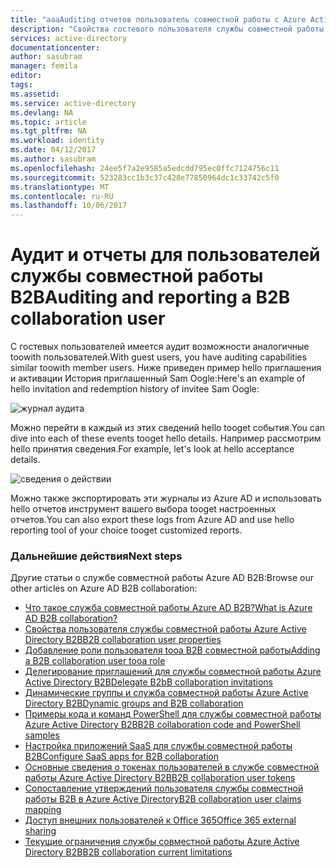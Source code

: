 ```yaml
---
title: "aaaAuditing отчетов пользователь совместной работы с Azure Active Directory B2B и | Документы Microsoft"
description: "Свойства гостевого пользователя службы совместной работы Azure Active Directory B2B можно настраивать."
services: active-directory
documentationcenter: 
author: sasubram
manager: femila
editor: 
tags: 
ms.assetid: 
ms.service: active-directory
ms.devlang: NA
ms.topic: article
ms.tgt_pltfrm: NA
ms.workload: identity
ms.date: 04/12/2017
ms.author: sasubram
ms.openlocfilehash: 24ee5f7a2e9585a5edcdd795ec0ffc7124756c11
ms.sourcegitcommit: 523283cc1b3c37c428e77850964dc1c33742c5f0
ms.translationtype: MT
ms.contentlocale: ru-RU
ms.lasthandoff: 10/06/2017
---
```

# <a name="auditing-and-reporting-a-b2b-collaboration-user"></a><span data-ttu-id="dd8df-103">Аудит и отчеты для пользователей службы совместной работы B2B</span><span class="sxs-lookup"><span data-stu-id="dd8df-103">Auditing and reporting a B2B collaboration user</span></span>
<span data-ttu-id="dd8df-104">С гостевых пользователей имеется аудит возможности аналогичные toowith пользователей.</span><span class="sxs-lookup"><span data-stu-id="dd8df-104">With guest users, you have auditing capabilities similar toowith member users.</span></span> <span data-ttu-id="dd8df-105">Ниже приведен пример hello приглашения и активации История приглашенный Sam Oogle:</span><span class="sxs-lookup"><span data-stu-id="dd8df-105">Here's an example of hello invitation and redemption history of invitee Sam Oogle:</span></span>

![журнал аудита](./media/active-directory-b2b-auditing-and-reporting/audit-log.png)

<span data-ttu-id="dd8df-107">Можно перейти в каждый из этих сведений hello tooget события.</span><span class="sxs-lookup"><span data-stu-id="dd8df-107">You can dive into each of these events tooget hello details.</span></span> <span data-ttu-id="dd8df-108">Например рассмотрим hello принятия сведения.</span><span class="sxs-lookup"><span data-stu-id="dd8df-108">For example, let's look at hello acceptance details.</span></span>

![сведения о действии](./media/active-directory-b2b-auditing-and-reporting/activity-details.png)

<span data-ttu-id="dd8df-110">Можно также экспортировать эти журналы из Azure AD и использовать hello отчетов инструмент вашего выбора tooget настроенных отчетов.</span><span class="sxs-lookup"><span data-stu-id="dd8df-110">You can also export these logs from Azure AD and use hello reporting tool of your choice tooget customized reports.</span></span>

### <a name="next-steps"></a><span data-ttu-id="dd8df-111">Дальнейшие действия</span><span class="sxs-lookup"><span data-stu-id="dd8df-111">Next steps</span></span>

<span data-ttu-id="dd8df-112">Другие статьи о службе совместной работы Azure AD B2B:</span><span class="sxs-lookup"><span data-stu-id="dd8df-112">Browse our other articles on Azure AD B2B collaboration:</span></span>

* [<span data-ttu-id="dd8df-113">Что такое служба совместной работы Azure AD B2B?</span><span class="sxs-lookup"><span data-stu-id="dd8df-113">What is Azure AD B2B collaboration?</span></span>](active-directory-b2b-what-is-azure-ad-b2b.md)
* [<span data-ttu-id="dd8df-114">Свойства пользователя службы совместной работы Azure Active Directory B2B</span><span class="sxs-lookup"><span data-stu-id="dd8df-114">B2B collaboration user properties</span></span>](active-directory-b2b-user-properties.md)
* [<span data-ttu-id="dd8df-115">Добавление роли пользователя tooa B2B совместной работы</span><span class="sxs-lookup"><span data-stu-id="dd8df-115">Adding a B2B collaboration user tooa role</span></span>](active-directory-b2b-add-guest-to-role.md)
* [<span data-ttu-id="dd8df-116">Делегирование приглашений для службы совместной работы Azure Active Directory B2B</span><span class="sxs-lookup"><span data-stu-id="dd8df-116">Delegate B2bB collaboration invitations</span></span>](active-directory-b2b-delegate-invitations.md)
* [<span data-ttu-id="dd8df-117">Динамические группы и служба совместной работы Azure Active Directory B2B</span><span class="sxs-lookup"><span data-stu-id="dd8df-117">Dynamic groups and B2B collaboration</span></span>](active-directory-b2b-dynamic-groups.md)
* [<span data-ttu-id="dd8df-118">Примеры кода и команд PowerShell для службы совместной работы Azure Active Directory B2B</span><span class="sxs-lookup"><span data-stu-id="dd8df-118">B2B collaboration code and PowerShell samples</span></span>](active-directory-b2b-code-samples.md)
* [<span data-ttu-id="dd8df-119">Настройка приложений SaaS для службы совместной работы B2B</span><span class="sxs-lookup"><span data-stu-id="dd8df-119">Configure SaaS apps for B2B collaboration</span></span>](active-directory-b2b-configure-saas-apps.md)
* [<span data-ttu-id="dd8df-120">Основные сведения о токенах пользователей в службе совместной работы Azure Active Directory B2B</span><span class="sxs-lookup"><span data-stu-id="dd8df-120">B2B collaboration user tokens</span></span>](active-directory-b2b-user-token.md)
* [<span data-ttu-id="dd8df-121">Сопоставление утверждений пользователя службы совместной работы B2B в Azure Active Directory</span><span class="sxs-lookup"><span data-stu-id="dd8df-121">B2B collaboration user claims mapping</span></span>](active-directory-b2b-claims-mapping.md)
* [<span data-ttu-id="dd8df-122">Доступ внешних пользователей к Office 365</span><span class="sxs-lookup"><span data-stu-id="dd8df-122">Office 365 external sharing</span></span>](active-directory-b2b-o365-external-user.md)
* [<span data-ttu-id="dd8df-123">Текущие ограничения службы совместной работы Azure Active Directory B2B</span><span class="sxs-lookup"><span data-stu-id="dd8df-123">B2B collaboration current limitations</span></span>](active-directory-b2b-current-limitations.md)
